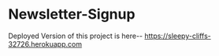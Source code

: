 # Newsletter-Signup

Deployed Version of this project is here--
https://sleepy-cliffs-32726.herokuapp.com
